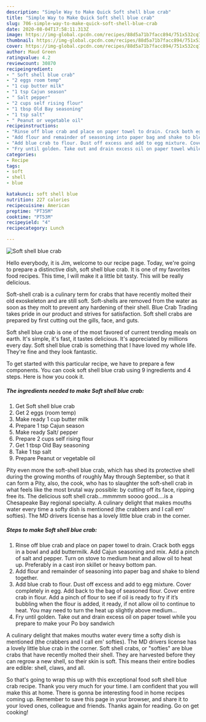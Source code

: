 ```yaml
---
description: "Simple Way to Make Quick Soft shell blue crab"
title: "Simple Way to Make Quick Soft shell blue crab"
slug: 706-simple-way-to-make-quick-soft-shell-blue-crab
date: 2020-08-04T17:58:11.313Z
image: https://img-global.cpcdn.com/recipes/88d5a71b7facc894/751x532cq70/soft-shell-blue-crab-recipe-main-photo.jpg
thumbnail: https://img-global.cpcdn.com/recipes/88d5a71b7facc894/751x532cq70/soft-shell-blue-crab-recipe-main-photo.jpg
cover: https://img-global.cpcdn.com/recipes/88d5a71b7facc894/751x532cq70/soft-shell-blue-crab-recipe-main-photo.jpg
author: Maud Green
ratingvalue: 4.2
reviewcount: 30870
recipeingredient:
- " Soft shell blue crab"
- "2 eggs room temp"
- "1 cup butter milk"
- "1 tsp Cajun season"
- " Salt pepper"
- "2 cups self rising flour"
- "1 tbsp Old Bay seasoning"
- "1 tsp salt"
- " Peanut or vegetable oil"
recipeinstructions:
- "Rinse off blue crab and place on paper towel to drain. Crack both eggs in a bowl and add buttermilk. Add Cajun seasoning and mix. Add a pinch of salt and pepper. Turn on stove to medium heat and allow oil to heat up. Preferably in a cast iron skillet or heavy bottom pan."
- "Add flour and remainder of seasoning into paper bag and shake to blend together."
- "Add blue crab to flour. Dust off excess and add to egg mixture. Cover completely in egg. Add back to the bag of seasoned flour. Cover entire crab in flour. Add a pinch of flour to see if oil is ready to fry if it’s bubbling when the flour is added, it ready, if not allow oil to continue to heat. You may need to turn the heat up slightly above medium..."
- "Fry until golden. Take out and drain excess oil on paper towel while you prepare to make your Po boy sandwich"
categories:
- Recipe
tags:
- soft
- shell
- blue

katakunci: soft shell blue 
nutrition: 227 calories
recipecuisine: American
preptime: "PT35M"
cooktime: "PT53M"
recipeyield: "4"
recipecategory: Lunch

---
```



![Soft shell blue crab](https://img-global.cpcdn.com/recipes/88d5a71b7facc894/751x532cq70/soft-shell-blue-crab-recipe-main-photo.jpg)

Hello everybody, it is Jim, welcome to our recipe page. Today, we're going to prepare a distinctive dish, soft shell blue crab. It is one of my favorites food recipes. This time, I will make it a little bit tasty. This will be really delicious.

Soft-shell crab is a culinary term for crabs that have recently molted their old exoskeleton and are still soft. Soft-shells are removed from the water as soon as they molt to prevent any hardening of their shell. Blue Crab Trading takes pride in our product and strives for satisfaction. Soft shell crabs are prepared by first cutting out the gills, face, and guts.

Soft shell blue crab is one of the most favored of current trending meals on earth. It's simple, it's fast, it tastes delicious. It's appreciated by millions every day. Soft shell blue crab is something that I have loved my whole life. They're fine and they look fantastic.


To get started with this particular recipe, we have to prepare a few components. You can cook soft shell blue crab using 9 ingredients and 4 steps. Here is how you cook it.

<!--inarticleads1-->

##### The ingredients needed to make Soft shell blue crab:

1. Get  Soft shell blue crab
1. Get 2 eggs (room temp)
1. Make ready 1 cup butter milk
1. Prepare 1 tsp Cajun season
1. Make ready  Salt/ pepper
1. Prepare 2 cups self rising flour
1. Get 1 tbsp Old Bay seasoning
1. Take 1 tsp salt
1. Prepare  Peanut or vegetable oil


Pity even more the soft-shell blue crab, which has shed its protective shell during the growing months of roughly May through September, so that it can form a Pity, also, the cook, who has to slaughter the soft-shell crab in what feels like the most brutal way possible: by cutting off its face, ripping free its. The delicious soft shell crab…mmmmm soooo good….is a Chesapeake Bay regional specialty. A culinary delight that makes mouths water every time a softy dish is mentioned (the crabbers and I call em&#39; softies). The MD drivers license has a lovely little blue crab in the corner. 

<!--inarticleads2-->

##### Steps to make Soft shell blue crab:

1. Rinse off blue crab and place on paper towel to drain. Crack both eggs in a bowl and add buttermilk. Add Cajun seasoning and mix. Add a pinch of salt and pepper. Turn on stove to medium heat and allow oil to heat up. Preferably in a cast iron skillet or heavy bottom pan.
1. Add flour and remainder of seasoning into paper bag and shake to blend together.
1. Add blue crab to flour. Dust off excess and add to egg mixture. Cover completely in egg. Add back to the bag of seasoned flour. Cover entire crab in flour. Add a pinch of flour to see if oil is ready to fry if it’s bubbling when the flour is added, it ready, if not allow oil to continue to heat. You may need to turn the heat up slightly above medium...
1. Fry until golden. Take out and drain excess oil on paper towel while you prepare to make your Po boy sandwich


A culinary delight that makes mouths water every time a softy dish is mentioned (the crabbers and I call em&#39; softies). The MD drivers license has a lovely little blue crab in the corner. Soft shell crabs, or &#34;softies&#34; are blue crabs that have recently molted their shell. They are harvested before they can regrow a new shell, so their skin is soft. This means their entire bodies are edible: shell, claws, and all. 

So that's going to wrap this up with this exceptional food soft shell blue crab recipe. Thank you very much for your time. I am confident that you will make this at home. There is gonna be interesting food in home recipes coming up. Remember to save this page in your browser, and share it to your loved ones, colleague and friends. Thanks again for reading. Go on get cooking!
